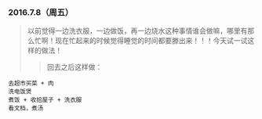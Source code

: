 ﻿### 2016.7.8（周五）

> 以前觉得一边洗衣服，一边做饭，再一边烧水这种事情谁会做嘛，哪里有那么忙啊！现在忙起来的时候觉得睡觉的时间都要滕出来！！！今天试一试这样的做法！
>> 回去之后这样做： 
```
去超市买菜 + 肉
洗电饭煲
煮饭 + 收拾屋子 + 洗衣服
看文档，煮汤
``` 